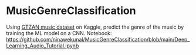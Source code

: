 # MusicGenreClassification
Using [GTZAN music dataset](https://www.kaggle.com/andradaolteanu/gtzan-dataset-music-genre-classification) on Kaggle, predict the genre of the music by training the ML model on a CNN.
Notebook: https://github.com/ninawekunal/MusicGenreClassification/blob/main/Deep_Learning_Audio_Tutorial.ipynb

